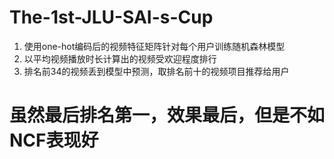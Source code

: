 # The-1st-JLU-SAI-s-Cup
1. 使用one-hot编码后的视频特征矩阵针对每个用户训练随机森林模型
2. 以平均视频播放时长计算出的视频受欢迎程度排行
3. 排名前34的视频丢到模型中预测，取排名前十的视频项目推荐给用户
# 虽然最后排名第一，效果最后，但是不如NCF表现好
